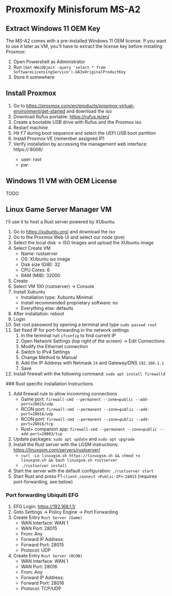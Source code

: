 # Proxmoxify Minisforum MS-A2

## Extract Windows 11 OEM Key

The MS-A2 comes with a pre-installed Windows 11 OEM license. If you want to use it later as VM, you'll have to extract the license key before installing Proxmox:

1. Open Powershell as Administrator
2. Run `(Get-WmiObject -query 'select * from SoftwareLicensingService').OA3xOriginalProductKey`
3. Store it somewhere

## Install Proxmox

1. Go to https://proxmox.com/en/products/proxmox-virtual-environment/get-started and download the iso
2. Download Rufus portable: https://rufus.ie/en/
3. Create a bootable USB drive with Rufus and the Proxmox iso
4. Restart machine
5. Hit F7 during boot sequence and select the UEFI USB boot partition
6. Install Proxmox VE (remember assigned IP)
7. Verify installation by accessing the management web interface: https://<your-ip>:8006/
   * user: root
   * pw: <your-password>

## Windows 11 VM with OEM License

TODO

## Linux Game Server Manager VM

I'll use it to host a Rust server powered by XUbuntu.

1. Go to https://xubuntu.org/ and download the iso
2. Go to the Proxmox Web UI and select our node (pve)
3. Select the local disk -> ISO Images and upload the XUbuntu image
4. Select Create VM
   * Name: rustserver
   * OS: XUbuntu iso image
   * Disk size (GiB): 32
   * CPU Cores: 6
   * RAM (MiB): 32000
5. Create
6. Select VM 100 (rustserver) -> Console
7. Install Xubuntu
   * Installation type: Xubuntu Minimal
   * Install recommended proprietary software: no
   * Everything else: defaults
8. After installation: reboot
9. Login
10. Set root password by opening a terminal and type `sudo passwd root`
11. Set fixed IP for port-forwarding in the network settings
    1. In the terminal run `ifconfig` to find current IP
    2. Open Network Settings (top right of the screen) -> Edit Connections
    3. Modify the Ethernet connection
    4. Switch to IPv4 Settings
    5. Change Method to Manual
    5. Add the IP Address with Netmask `24` and Gateway/DNS `192.168.1.1`
    6. Save
12. Install firewall with the following command: `sudo apt install firewalld`

### Rust specific installation Instructions

1. Add firewall rule to allow incomming connections
   * Game port: `firewall-cmd --permanent --zone=public --add-port=28015/udp`
   * RCON port: `firewall-cmd --permanent --zone=public --add-port=28016/udp`
   * RCON port: `firewall-cmd --permanent --zone=public --add-port=28016/tcp`
   * Rust+ companion app: `firewall-cmd --permanent --zone=public --add-port=28083/tcp`
2. Update packages: `sudo apt update` and `sudo apt upgrade`
3. Install the Rust server with the LGSM instructions: https://linuxgsm.com/servers/rustserver/
   * `curl -Lo linuxgsm.sh https://linuxgsm.sh && chmod +x linuxgsm.sh && bash linuxgsm.sh rustserver`
   * `./rustserver install`
4. Start the server with the default configuration: `./rustserver start`
5. Start Rust and press F1 `client.connect <Public-IP>:28015` (requires port-forwarding, see below)


### Port forwarding Ubiquiti EFG

1. EFG Login: https://192.168.1.1/
2. Goto Settings -> Policy Engine -> Port Forwarding
3. Create Entry `Rust Server (Game)`
   * WAN Interface: WAN 1
   * WAN Port: 28015
   * From: Any
   * Forward IP Address: <IP from VM>
   * Forward Port: 28015
   * Protocol: UDP
4. Create Entry `Rust Server (RCON)`
   * WAN Interface: WAN 1
   * WAN Port: 28016
   * From: Any
   * Forward IP Address: <IP from VM>
   * Forward Port: 28016
   * Protocol: TCP/UDP
